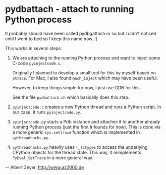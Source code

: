 pydbattach - attach to running Python process
=============================================

It probably should have been called pydbgattach or so but I didn't noticed until I went to bed so I keep this name now. :)

This works in several steps:

1. We are attaching to the running Python process and want to inject some C-code `pyinjectcode.c`.

    Originally I planned to develop a small tool for this by myself based on `ptrace`. For Mac, I also found `mach_inject` which may have been useful.

    However, to keep things simple for now, I just use GDB for this.

    See the file `pydbattach.sh` which basically does this step.

2. `pyinjectcode.c` creates a new Python thread and runs a Python script. In our case, it runs `pyinjectcode.py`.

3. `pyinjectcode.py` starts a Pdb instance and attaches it to another already running Python process (just the first it founds for now). This is done via a more generic `sys.settrace` function which is implemented in `pythreadhacks.py`.

4. `pythreadhacks.py` heavily uses `(_)ctypes` to access the underlying CPython objects for the thread state. This way, it reimplements `PyEval_SetTrace` in a more general way.

-- Albert Zeyer, <http://www.az2000.de>
